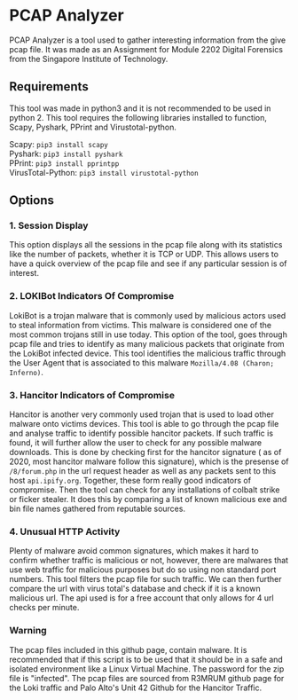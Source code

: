# PCAP Analyzer

PCAP Analyzer is a tool used to gather interesting information from the give pcap file. It was made as an Assignment for Module 2202 Digital Forensics from the Singapore Institute of Technology.

## Requirements
This tool was made in python3 and it is not recommended to be used in python 2.
This tool requires the following libraries installed to function, Scapy, Pyshark, PPrint and Virustotal-python.

Scapy: `pip3 install scapy`  
Pyshark: `pip3 install pyshark`  
PPrint: `pip3 install pprintpp`  
VirusTotal-Python: `pip3 install virustotal-python`  

## Options 
### 1. Session Display
This option displays all the sessions in the pcap file along with its statistics like the number of packets, whether it is TCP or UDP. This allows users to have a quick overview of the pcap file and see if any particular session is of interest. 

### 2. LOKIBot Indicators Of Compromise 
LokiBot is a trojan malware that is commonly used by malicious actors used to steal information from victims. This malware is considered one of the most common trojans still in use today. This option of the tool, goes through pcap file and tries to identify as many malicious packets that originate from the LokiBot infected device. This tool identifies the malicious traffic through the User Agent that is associated to this malware `Mozilla/4.08 (Charon; Inferno)`. 

### 3. Hancitor Indicators of Compromise 
Hancitor is another very commonly used trojan that is used to load other malware onto victims devices. This tool is able to go through the pcap file and analyse traffic to identify possible hancitor packets. If such traffic is found, it will further allow the user to check for any possible malware downloads. This is done by checking first for the hancitor signature ( as of 2020, most hancitor malware follow this signature), which is the presense of `/8/forum.php` in the url request header as well as any packets sent to this host `api.ipify.org`. Together, these form really good indicators of compromise. Then the tool can check for any installations of colbalt strike or ficker stealer. It does this by comparing a list of known malicious exe and bin file names gathered from reputable sources. 

### 4. Unusual HTTP Activity 
Plenty of malware avoid common signatures, which makes it hard to confirm whether traffic is malicious or not, however, there are malwares that use web traffic for malicious purposes but do so using non standard port numbers. This tool filters the pcap file for such traffic. We can then further compare the url with virus total's database and check if it is a known malicious url. The api used is for a free account that only allows for 4 url checks per minute. 

### Warning
The pcap files included in this github page, contain malware. It is recommended that if this script is to be used that it should be in a safe and isolated environment like a Linux Virtual Machine. The password for the zip file is "infected". The pcap files are sourced from R3MRUM github page for the Loki traffic and Palo Alto's Unit 42 Github for the Hancitor Traffic.

